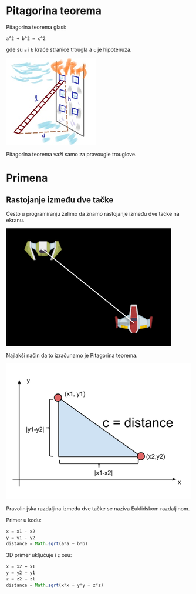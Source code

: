 # Pitagorina teorema

Pitagorina teorema glasi:
```
a^2 + b^2 = c^2
```
gde su `a` i `b` kraće stranice trougla a `c` je hipotenuza.

![pitagorina-teorema-primena](slike/pitagorina-teorema-primena.jpg)

Pitagorina teorema važi samo za pravougle trouglove.

# Primena

## Rastojanje između dve tačke

Često u programiranju želimo da znamo rastojanje između dve tačke na ekranu.

![rastojanje](slike/rastojanje.png)

Najlakši način da to izračunamo je Pitagorina teorema.

![rastojanje-izmedju-tacaka](slike/distance.png)

Pravolinijska razdaljina između dve tačke se naziva Euklidskom razdaljinom. 

Primer u kodu:
```js
x = x1 - x2
y = y1 - y2
distance = Math.sqrt(a*a + b*b)
```

3D primer uključuje i `z` osu:

```js
x = x2 − x1
y = y2 − y1
z = z2 − z1
distance = Math.sqrt(x*x + y*y + z*z)
```
